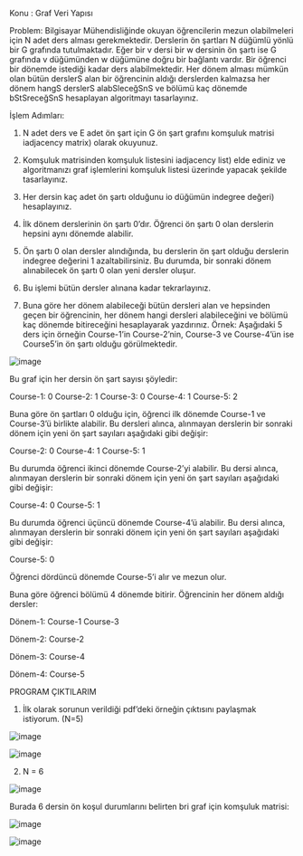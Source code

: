 Konu : Graf Veri Yapısı

Problem: Bilgisayar Mühendisliğinde okuyan öğrencilerin mezun olabilmeleri için N adet ders alması
gerekmektedir. Derslerin ön şartları N düğümlü yönlü bir G grafında tutulmaktadır. Eğer bir v dersi bir
w dersinin ön şartı ise G grafında v düğümünden w düğümüne doğru bir bağlantı vardır. Bir öğrenci bir
dönemde istediği kadar ders alabilmektedir. Her dönem alması mümkün olan bütün derslerS alan bir
öğrencinin aldığı derslerden kalmazsa her dönem hangS derslerS alabSleceğSnS ve bölümü kaç
dönemde bStSreceğSnS hesaplayan algoritmayı tasarlayınız.


İşlem Adımları:

1) N adet ders ve E adet ön şart için G ön şart grafını komşuluk matrisi iadjacency matrix) olarak
okuyunuz.

2) Komşuluk matrisinden komşuluk listesini iadjacency list) elde ediniz ve algoritmanızı graf
işlemlerini komşuluk listesi üzerinde yapacak şekilde tasarlayınız.

3) Her dersin kaç adet ön şartı olduğunu io düğümün indegree değeri) hesaplayınız.

4) İlk dönem derslerinin ön şartı 0’dır. Öğrenci ön şartı 0 olan derslerin hepsini aynı dönemde
alabilir.

5) Ön şartı 0 olan dersler alındığında, bu derslerin ön şart olduğu derslerin indegree değerini 1
azaltabilirsiniz. Bu durumda, bir sonraki dönem alınabilecek ön şartı 0 olan yeni dersler oluşur.

6) Bu işlemi bütün dersler alınana kadar tekrarlayınız.

7) Buna göre her dönem alabileceği bütün dersleri alan ve hepsinden geçen bir öğrencinin, her
dönem hangi dersleri alabileceğini ve bölümü kaç dönemde bitireceğini hesaplayarak yazdırınız.
Örnek: Aşağıdaki 5 ders için örneğin Course-1’in Course-2’nin, Course-3 ve Course-4’ün ise Course5’in ön şartı olduğu görülmektedir. 

![image](https://github.com/Sevda-Karahan/Data_Structures/assets/116480291/8a37ff93-2040-4b62-8ea1-0932554a2386)


Bu graf için her dersin ön şart sayısı şöyledir:

Course-1: 0 Course-2: 1 Course-3: 0 Course-4: 1 Course-5: 2

Buna göre ön şartları 0 olduğu için, öğrenci ilk dönemde Course-1 ve Course-3’ü birlikte alabilir. Bu
dersleri alınca, alınmayan derslerin bir sonraki dönem için yeni ön şart sayıları aşağıdaki gibi değişir:

Course-2: 0 Course-4: 1 Course-5: 1

Bu durumda öğrenci ikinci dönemde Course-2’yi alabilir. Bu dersi alınca, alınmayan derslerin bir sonraki
dönem için yeni ön şart sayıları aşağıdaki gibi değişir:

Course-4: 0 Course-5: 1

Bu durumda öğrenci üçüncü dönemde Course-4’ü alabilir. Bu dersi alınca, alınmayan derslerin bir
sonraki dönem için yeni ön şart sayıları aşağıdaki gibi değişir:

Course-5: 0

Öğrenci dördüncü dönemde Course-5’i alır ve mezun olur.

Buna göre öğrenci bölümü 4 dönemde bitirir. Öğrencinin her dönem aldığı dersler:

Dönem-1: Course-1 Course-3

Dönem-2: Course-2

Dönem-3: Course-4

Dönem-4: Course-5

PROGRAM ÇIKTILARIM

1) İlk olarak sorunun verildiği pdf’deki örneğin çıktısını paylaşmak istiyorum. (N=5)

![image](https://github.com/Sevda-Karahan/Data_Structures/assets/116480291/c83a663e-0dfa-4b01-ace6-c85bbed299f3)

![image](https://github.com/Sevda-Karahan/Data_Structures/assets/116480291/cb827996-f241-4fe9-b73b-8b58214e03a2)

2) N = 6

![image](https://github.com/Sevda-Karahan/Data_Structures/assets/116480291/87764345-ad33-40f7-ae78-003ecdd3f337)

Burada 6 dersin ön koşul durumlarını belirten bri graf için komşuluk matrisi:

![image](https://github.com/Sevda-Karahan/Data_Structures/assets/116480291/e7e280fb-32c1-4889-8448-988de546dc9d)

![image](https://github.com/Sevda-Karahan/Data_Structures/assets/116480291/c3cafa93-f334-408c-956c-6f7e40102dfe)
